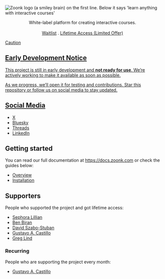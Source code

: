 <picture>
  <source media="(prefers-color-scheme: dark)" srcset="https://github.com/user-attachments/assets/345ed7d9-40a8-4ebb-adf1-8f22cafa492d">
  <source media="(prefers-color-scheme: light)" srcset="https://github.com/user-attachments/assets/8d018809-14b9-435b-9409-d515c599335d">
  <img alt="Zoonk logo (a smiley brain) on the first line. Below it says 'learn anything with interactive courses'" src="https://github.com/user-attachments/assets/8d018809-14b9-435b-9409-d515c599335d">
</picture>

<p align="center">
  White-label platform for creating interactive courses.
  <br />
  <br />
  <a href="https://forms.gle/jHeTqPUkw1vA7wLh8">Waitlist</a>
  .
  <a href="https://github.com/sponsors/ceolinwill?frequency=one-time">Lifetime Access (Limited Offer)
</p>

> [!CAUTION]
>
> ## Early Development Notice
>
> This project is still in early development and **not ready for use**. We’re actively working to make it available as soon as possible.
>
> As we progress, we’ll open it for testing and contributions. Star this repository or follow us on social media to stay updated.

## Social Media

- [X](https://x.com/zoonkcom)
- [Bluesky](https://bsky.app/profile/zoonk.bsky.social)
- [Threads](https://www.threads.net/@zoonkcom)
- [LinkedIn](https://www.linkedin.com/company/zoonk)

## Getting started

You can read our full documentation at https://docs.zoonk.com or check the guides below:

- [Overview](./guides/introduction/overview.md)
- [Installation](./guides/introduction/installation.md)

## Supporters

People who supported the project and got lifetime access:

- [Sephora Lillian](https://github.com/sephoralillian)
- [Ben Biran](https://github.com/benbiran)
- [David Szabo-Stuban](https://github.com/ssdavidai)
- [Gustavo A. Castillo](https://github.com/guscastilloa)
- [Greg Lind](https://github.com/glind)

### Recurring

People who are supporting the project every month:

- [Gustavo A. Castillo](https://github.com/guscastilloa)
